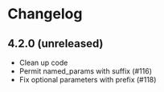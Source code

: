 # Changelog

## 4.2.0 (unreleased)

* Clean up code
* Permit named_params with suffix (#116)
* Fix optional parameters with prefix (#118)
